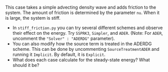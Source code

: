 This case takes a simple advecting density wave and adds friction to the
system. The amount of friction is determined by the parameter `nu`. When
it is large, the system is stiff. 
  -  In `stiff_friction.py` you can try several different schemes and
  observe their effect on the energy. Try `SSPRK3`, `Simpler`, and 
  `ADER`. (Note: For `ADER`, uncomment the `"Solver" : "ADERDG"` 
  parameter).
  -  You can also modify how the source term is treated in the ADERDG 
  scheme. This can be done by uncommenting `SourceTreatmentADER` and 
  running it `Implicit`. By default, it is `Explicit`.
  -  What does each case calculate for the steady-state energy? What
  should it be?